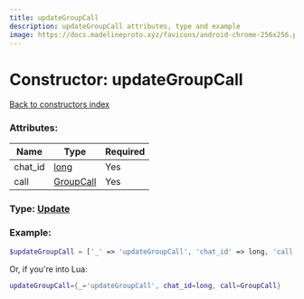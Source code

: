```yaml
---
title: updateGroupCall
description: updateGroupCall attributes, type and example
image: https://docs.madelineproto.xyz/favicons/android-chrome-256x256.png
---
```

# Constructor: updateGroupCall  
[Back to constructors index](index.md)



### Attributes:

| Name     |    Type       | Required |
|----------|---------------|----------|
|chat\_id|[long](../types/long.md) | Yes|
|call|[GroupCall](../types/GroupCall.md) | Yes|



### Type: [Update](../types/Update.md)


### Example:

```php
$updateGroupCall = ['_' => 'updateGroupCall', 'chat_id' => long, 'call' => GroupCall];
```  


Or, if you're into Lua:

```lua
updateGroupCall={_='updateGroupCall', chat_id=long, call=GroupCall}

```


